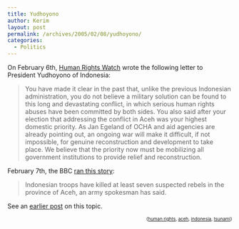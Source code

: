 ```yaml
---
title: Yudhoyono
author: Kerim
layout: post
permalink: /archives/2005/02/08/yudhoyono/
categories:
  - Politics
---
```

On February 6th, <a href="http://www.hrw.org/english/docs/2005/01/06/indone9955.htm" onclick="_gaq.push(['_trackEvent', 'outbound-article', 'http://www.hrw.org/english/docs/2005/01/06/indone9955.htm', 'Human Rights Watch']);" >Human Rights Watch</a> wrote the following letter to President Yudhoyono of Indonesia:

> You have made it clear in the past that, unlike the previous Indonesian administration, you do not believe a military solution can be found to this long and devastating conflict, in which serious human rights abuses have been committed by both sides. You also said after your election that addressing the conflict in Aceh was your highest domestic priority. As Jan Egeland of OCHA and aid agencies are already pointing out, an ongoing war will make it difficult, if not impossible, for genuine reconstruction and development to take place. We believe that the priority now must be mobilizing all government institutions to provide relief and reconstruction.

February 7th, the BBC <a href="http://news.bbc.co.uk/1/hi/world/asia-pacific/4242535.stm" onclick="_gaq.push(['_trackEvent', 'outbound-article', 'http://news.bbc.co.uk/1/hi/world/asia-pacific/4242535.stm', 'ran this story']);" >ran this story</a>:

> Indonesian troops have killed at least seven suspected rebels in the province of Aceh, an army spokesman has said.

See an <a href="http://test.oxus.net/archives/2005/01/05/acehnese/" onclick="_gaq.push(['_trackEvent', 'outbound-article', 'http://test.oxus.net/archives/2005/01/05/acehnese/', 'earlier post']);" >earlier post</a> on this topic.

<div style="text-align:right;">
  <span style="font-size:x-small;">{<a href="http://technorati.com/tag/human rights" onclick="_gaq.push(['_trackEvent', 'outbound-article', 'http://technorati.com/tag/human rights', 'human rights']);"  rel="tag">human rights</a>, <a href="http://technorati.com/tag/aceh" onclick="_gaq.push(['_trackEvent', 'outbound-article', 'http://technorati.com/tag/aceh', 'aceh']);"  rel="tag">aceh</a>, <a href="http://technorati.com/tag/indonesia" onclick="_gaq.push(['_trackEvent', 'outbound-article', 'http://technorati.com/tag/indonesia', 'indonesia']);"  rel="tag">indonesia</a>, <a href="http://technorati.com/tag/tsunami" onclick="_gaq.push(['_trackEvent', 'outbound-article', 'http://technorati.com/tag/tsunami', 'tsunami']);"  rel="tag">tsunami</a>}</span>


